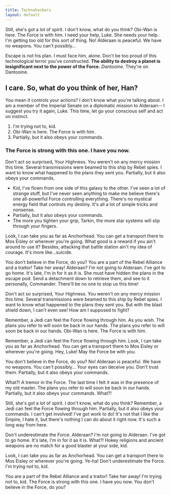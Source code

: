 ```yaml
---
title: Technohackers
layout: default
---
```


Still, she's got a lot of spirit. I don't know, what do you think? Obi-Wan is here. The Force is with him. I need your help, Luke. She needs your help. I'm getting too old for this sort of thing. No! Alderaan is peaceful. We have no weapons. You can't possibly…

Escape is not his plan. I must face him, alone. Don't be too proud of this technological terror you've constructed. __The ability to destroy a planet is insignificant next to the power of the Force.__ *Dantooine.* They're on Dantooine.

## I care. So, what do you think of her, Han?

You mean it controls your actions? I don't know what you're talking about. I am a member of the Imperial Senate on a diplomatic mission to Alderaan-- I suggest you try it again, Luke. This time, let go your conscious self and act on instinct.

1. I'm trying not to, kid.
2. Obi-Wan is here. The Force is with him.
3. Partially, but it also obeys your commands.

### The Force is strong with this one. I have you now.

Don't act so surprised, Your Highness. You weren't on any mercy mission this time. Several transmissions were beamed to this ship by Rebel spies. I want to know what happened to the plans they sent you. Partially, but it also obeys your commands.

* Kid, I've flown from one side of this galaxy to the other. I've seen a lot of strange stuff, but I've never seen anything to make me believe there's one all-powerful Force controlling everything. There's no mystical energy field that controls my destiny. It's all a lot of simple tricks and nonsense.
* Partially, but it also obeys your commands.
* The more you tighten your grip, Tarkin, the more star systems will slip through your fingers.

Look, I can take you as far as Anchorhead. You can get a transport there to Mos Eisley or wherever you're going. What good is a reward if you ain't around to use it? Besides, attacking that battle station ain't my idea of courage. It's more like…suicide.

You don't believe in the Force, do you? You are a part of the Rebel Alliance and a traitor! Take her away! Alderaan? I'm not going to Alderaan. I've got to go home. It's late, I'm in for it as it is. She must have hidden the plans in the escape pod. Send a detachment down to retrieve them, and see to it personally, Commander. There'll be no one to stop us this time!

Don't act so surprised, Your Highness. You weren't on any mercy mission this time. Several transmissions were beamed to this ship by Rebel spies. I want to know what happened to the plans they sent you. But with the blast shield down, I can't even see! How am I supposed to fight?

Remember, a Jedi can feel the Force flowing through him. As you wish. The plans you refer to will soon be back in our hands. The plans you refer to will soon be back in our hands. Obi-Wan is here. The Force is with him.

Remember, a Jedi can feel the Force flowing through him. Look, I can take you as far as Anchorhead. You can get a transport there to Mos Eisley or wherever you're going. Hey, Luke! May the Force be with you.

You don't believe in the Force, do you? No! Alderaan is peaceful. We have no weapons. You can't possibly… Your eyes can deceive you. Don't trust them. Partially, but it also obeys your commands.

What?! A tremor in the Force. The last time I felt it was in the presence of my old master. The plans you refer to will soon be back in our hands. Partially, but it also obeys your commands. What?!

Still, she's got a lot of spirit. I don't know, what do you think? Remember, a Jedi can feel the Force flowing through him. Partially, but it also obeys your commands. I can't get involved! I've got work to do! It's not that I like the Empire, I hate it, but there's nothing I can do about it right now. It's such a long way from here.

Don't underestimate the Force. Alderaan? I'm not going to Alderaan. I've got to go home. It's late, I'm in for it as it is. What?! Hokey religions and ancient weapons are no match for a good blaster at your side, kid.

Look, I can take you as far as Anchorhead. You can get a transport there to Mos Eisley or wherever you're going. Ye-ha! Don't underestimate the Force. I'm trying not to, kid.

You are a part of the Rebel Alliance and a traitor! Take her away! I'm trying not to, kid. The Force is strong with this one. I have you now. You don't believe in the Force, do you?